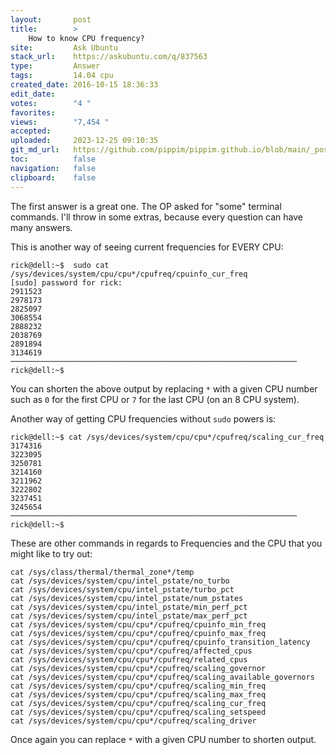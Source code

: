 ```yaml
---
layout:       post
title:        >
    How to know CPU frequency?
site:         Ask Ubuntu
stack_url:    https://askubuntu.com/q/837563
type:         Answer
tags:         14.04 cpu
created_date: 2016-10-15 18:36:33
edit_date:    
votes:        "4 "
favorites:    
views:        "7,454 "
accepted:     
uploaded:     2023-12-25 09:10:35
git_md_url:   https://github.com/pippim/pippim.github.io/blob/main/_posts/2016/2016-10-15-How-to-know-CPU-frequency_.md
toc:          false
navigation:   false
clipboard:    false
---
```


The first answer is a great one. The OP asked for "some" terminal commands. I'll throw in some extras, because every question can have many answers.

This is another way of seeing current frequencies for EVERY CPU:

``` 
rick@dell:~$  sudo cat /sys/devices/system/cpu/cpu*/cpufreq/cpuinfo_cur_freq
[sudo] password for rick: 
2911523
2978173
2825097
3068554
2888232
2038769
2891894
3134619
────────────────────────────────────────────────────────────────
rick@dell:~$ 
```

You can shorten the above output by replacing `*` with a given CPU number such as `0` for the first CPU or `7` for the last CPU (on an 8 CPU system).

Another way of getting CPU frequencies without `sudo` powers is:

``` 
rick@dell:~$ cat /sys/devices/system/cpu/cpu*/cpufreq/scaling_cur_freq
3174316
3223095
3250781
3214160
3211962
3222802
3237451
3245654
────────────────────────────────────────────────────────────────
rick@dell:~$ 
```

These are other commands in regards to Frequencies and the CPU that you might like to try out:

``` 
cat /sys/class/thermal/thermal_zone*/temp
cat /sys/devices/system/cpu/intel_pstate/no_turbo
cat /sys/devices/system/cpu/intel_pstate/turbo_pct
cat /sys/devices/system/cpu/intel_pstate/num_pstates
cat /sys/devices/system/cpu/intel_pstate/min_perf_pct
cat /sys/devices/system/cpu/intel_pstate/max_perf_pct
cat /sys/devices/system/cpu/cpu*/cpufreq/cpuinfo_min_freq
cat /sys/devices/system/cpu/cpu*/cpufreq/cpuinfo_max_freq
cat /sys/devices/system/cpu/cpu*/cpufreq/cpuinfo_transition_latency
cat /sys/devices/system/cpu/cpu*/cpufreq/affected_cpus
cat /sys/devices/system/cpu/cpu*/cpufreq/related_cpus
cat /sys/devices/system/cpu/cpu*/cpufreq/scaling_governor
cat /sys/devices/system/cpu/cpu*/cpufreq/scaling_available_governors 
cat /sys/devices/system/cpu/cpu*/cpufreq/scaling_min_freq
cat /sys/devices/system/cpu/cpu*/cpufreq/scaling_max_freq
cat /sys/devices/system/cpu/cpu*/cpufreq/scaling_cur_freq
cat /sys/devices/system/cpu/cpu*/cpufreq/scaling_setspeed 
cat /sys/devices/system/cpu/cpu*/cpufreq/scaling_driver
```

Once again you can replace `*` with a given CPU number to shorten output.
